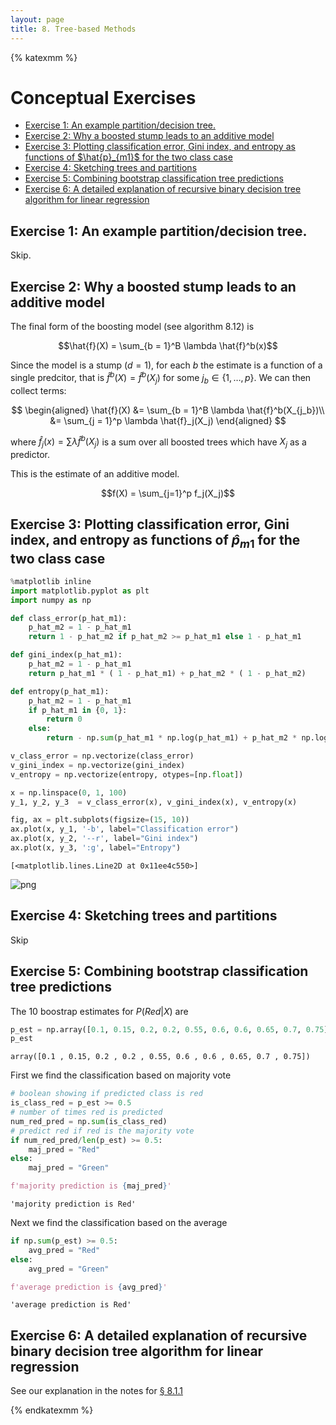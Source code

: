 ```yaml
---
layout: page
title: 8. Tree-based Methods
---
```


{% katexmm %}

# Conceptual Exercises

<div class="toc"><ul class="toc-item"><li><span><a href="#exercise-1-an-example-partition-decision-tree." data-toc-modified-id="Exercise-1:-An-example-partition/decision-tree.-1">Exercise 1: An example partition/decision tree.</a></span></li><li><span><a href="#exercise-2-why-a-boosted-stump-leads-to-an-additive-model" data-toc-modified-id="Exercise-2:-Why-a-boosted-stump-leads-to-an-additive-model-2">Exercise 2: Why a boosted stump leads to an additive model</a></span></li><li><span><a href="#exercise-3-Pplotting-classification-error-gini-index-and-entropy-as-functions-of-hat-p-m1-for-the-two-class-case" data-toc-modified-id="Exercise-3:-Plotting-classification-error,-Gini-index,-and-entropy-as-functions-of-hat-p-m1-for-the-two-class-case-3">Exercise 3: Plotting classification error, Gini index, and entropy as functions of $\hat{p}_{m1}$ for the two class case</a></span></li><li><span><a href="#exercise-4-sketching-trees-and-partitions" data-toc-modified-id="Exercise-4:-Sketching-trees-and-partitions-4">Exercise 4: Sketching trees and partitions</a></span></li><li><span><a href="#exercise-5-combining-bootstrap-classification-tree-predictions" data-toc-modified-id="Exercise-5:-Combining-bootstrap-classification-tree-predictions-5">Exercise 5: Combining bootstrap classification tree predictions</a></span></li><li><span><a href="#exercise-6-a-detailed-explanation-of-recursive-binary-decision-tree-algorithm-for-linear-regression" data-toc-modified-id="Exercise-6:-A-detailed-explanation-of-recursive-binary-decision-tree-algorithm-for-linear-regression-6">Exercise 6: A detailed explanation of recursive binary decision tree algorithm for linear regression</a></span></li></ul></div>

## Exercise 1: An example partition/decision tree.

Skip.

## Exercise 2: Why a boosted stump leads to an additive model

The final form of the boosting model (see algorithm 8.12) is

$$\hat{f}(X) = \sum_{b = 1}^B \lambda \hat{f}^b(x)$$

Since the model is a stump ($d=1$), for each $b$ the estimate is a function of a single predcitor, that is $\hat{f}^b(X) = \hat{f}^b(X_j)$ for some $j_b \in \{1, \dots, p\}$. We can then collect terms:

$$
\begin{aligned}
\hat{f}(X) &= \sum_{b = 1}^B \lambda \hat{f}^b(X_{j_b})\\
&= \sum_{j = 1}^p \lambda \hat{f}_j(X_j)
\end{aligned}
$$

where $\hat{f}_j(x) = \sum \lambda \hat{f}^b(X_j)$ is a sum over all boosted trees which have $X_j$ as a predictor.

This is the estimate of an additive model.

$$f(X) = \sum_{j=1}^p f_j(X_j)$$

## Exercise 3: Plotting classification error, Gini index, and entropy as functions of $\hat{p}_{m1}$ for the two class case


```python
%matplotlib inline
import matplotlib.pyplot as plt
import numpy as np

def class_error(p_hat_m1):
    p_hat_m2 = 1 - p_hat_m1
    return 1 - p_hat_m2 if p_hat_m2 >= p_hat_m1 else 1 - p_hat_m1

def gini_index(p_hat_m1):
    p_hat_m2 = 1 - p_hat_m1
    return p_hat_m1 * ( 1 - p_hat_m1) + p_hat_m2 * ( 1 - p_hat_m2)

def entropy(p_hat_m1):
    p_hat_m2 = 1 - p_hat_m1
    if p_hat_m1 in {0, 1}:
        return 0
    else:
        return - np.sum(p_hat_m1 * np.log(p_hat_m1) + p_hat_m2 * np.log(p_hat_m2))

v_class_error = np.vectorize(class_error)
v_gini_index = np.vectorize(gini_index)
v_entropy = np.vectorize(entropy, otypes=[np.float])
```


```python
x = np.linspace(0, 1, 100)
y_1, y_2, y_3  = v_class_error(x), v_gini_index(x), v_entropy(x)

fig, ax = plt.subplots(figsize=(15, 10))
ax.plot(x, y_1, '-b', label="Classification error")
ax.plot(x, y_2, '--r', label="Gini index")
ax.plot(x, y_3, ':g', label="Entropy")

```




    [<matplotlib.lines.Line2D at 0x11ee4c550>]




![png]({{site.baseurl}}/assets/images//ch08_conceptual_exercises_5_1.png)


## Exercise 4: Sketching trees and partitions

Skip

## Exercise 5: Combining bootstrap classification tree predictions

The 10 boostrap estimates for $P(Red|X)$ are


```python
p_est = np.array([0.1, 0.15, 0.2, 0.2, 0.55, 0.6, 0.6, 0.65, 0.7, 0.75])
p_est
```




    array([0.1 , 0.15, 0.2 , 0.2 , 0.55, 0.6 , 0.6 , 0.65, 0.7 , 0.75])



First we find the classification based on majority vote


```python
# boolean showing if predicted class is red
is_class_red = p_est >= 0.5
# number of times red is predicted
num_red_pred = np.sum(is_class_red)
# predict red if red is the majority vote
if num_red_pred/len(p_est) >= 0.5:
    maj_pred = "Red"
else:
    maj_pred = "Green"

f'majority prediction is {maj_pred}'
```




    'majority prediction is Red'



Next we find the classification based on the average


```python
if np.sum(p_est) >= 0.5:
    avg_pred = "Red"
else:
    avg_pred = "Green"

f'average prediction is {avg_pred}'
```




    'average prediction is Red'



## Exercise 6: A detailed explanation of recursive binary decision tree algorithm for linear regression

See our explanation in the notes for [§ 8.1.1]('{{site.baseurl}}/ch08/ch08_notes/')

{% endkatexmm %}